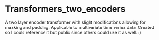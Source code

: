 # Transformers_two_encoders
A two layer encoder transformer with slight modifications allowing for masking and padding. Applicable to multivariate time series data. Created so I could reference it but public since others could use it as well. :)

